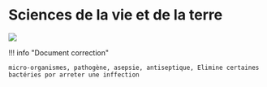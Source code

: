 # Sciences de la vie et de la terre

![](../assets/scans/2024-sept-9-1.png)

!!! info "Document correction"

	micro-organismes, pathogène, asepsie, antiseptique, Elimine certaines bactéries por arreter une inffection